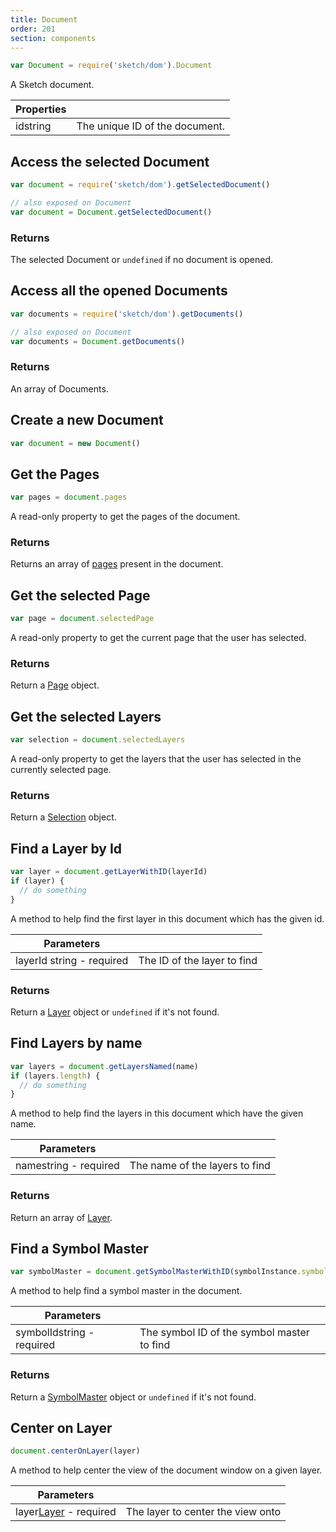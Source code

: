 ```yaml
---
title: Document
order: 201
section: components
---
```


```javascript
var Document = require('sketch/dom').Document
```

A Sketch document.

| Properties                             |                                |
| -------------------------------------- | ------------------------------ |
| id<span class="arg-type">string</span> | The unique ID of the document. |

## Access the selected Document

```javascript
var document = require('sketch/dom').getSelectedDocument()

// also exposed on Document
var document = Document.getSelectedDocument()
```

### Returns

The selected Document or `undefined` if no document is opened.

## Access all the opened Documents

```javascript
var documents = require('sketch/dom').getDocuments()

// also exposed on Document
var documents = Document.getDocuments()
```

### Returns

An array of Documents.

## Create a new Document

```javascript
var document = new Document()
```

## Get the Pages

```javascript
var pages = document.pages
```

A read-only property to get the pages of the document.

### Returns

Returns an array of [pages](#page) present in the document.

## Get the selected Page

```javascript
var page = document.selectedPage
```

A read-only property to get the current page that the user has selected.

### Returns

Return a [Page](#page) object.

## Get the selected Layers

```javascript
var selection = document.selectedLayers
```

A read-only property to get the layers that the user has selected in the currently selected page.

### Returns

Return a [Selection](#selection) object.

## Find a Layer by Id

```javascript
var layer = document.getLayerWithID(layerId)
if (layer) {
  // do something
}
```

A method to help find the first layer in this document which has the given id.

| Parameters                                              |                             |
| ------------------------------------------------------- | --------------------------- |
| layerId <span class="arg-type">string - required</span> | The ID of the layer to find |

### Returns

Return a [Layer](#layer) object or `undefined` if it's not found.

## Find Layers by name

```javascript
var layers = document.getLayersNamed(name)
if (layers.length) {
  // do something
}
```

A method to help find the layers in this document which have the given name.

| Parameters                                          |                                |
| --------------------------------------------------- | ------------------------------ |
| name<span class="arg-type">string - required</span> | The name of the layers to find |

### Returns

Return an array of [Layer](#layer).

## Find a Symbol Master

```javascript
var symbolMaster = document.getSymbolMasterWithID(symbolInstance.symbolId)
```

A method to help find a symbol master in the document.

| Parameters                                              |                                            |
| ------------------------------------------------------- | ------------------------------------------ |
| symbolId<span class="arg-type">string - required</span> | The symbol ID of the symbol master to find |

### Returns

Return a [SymbolMaster](#symbolmaster) object or `undefined` if it's not found.

## Center on Layer

```javascript
document.centerOnLayer(layer)
```

A method to help center the view of the document window on a given layer.

| Parameters                                                    |                                   |
| ------------------------------------------------------------- | --------------------------------- |
| layer<span class="arg-type">[Layer](#layer) - required</span> | The layer to center the view onto |
